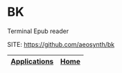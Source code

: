 # BK

 Terminal Epub reader

 SITE: https://github.com/aeosynth/bk

 | [Applications](https://portable-linux-apps.github.io/apps.html) | [Home](https://portable-linux-apps.github.io)
 | --- | --- |
